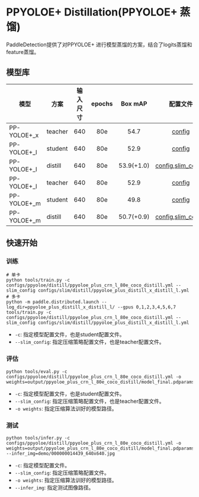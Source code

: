 # PPYOLOE+ Distillation(PPYOLOE+ 蒸馏)

PaddleDetection提供了对PPYOLOE+ 进行模型蒸馏的方案，结合了logits蒸馏和feature蒸馏。

## 模型库

| 模型               |    方案     | 输入尺寸 | epochs |    Box mAP    |       配置文件    |     下载链接    |
| ----------------- | ----------- | ------ | :----: | :-----------: | :--------------: | :------------: |
|   PP-YOLOE+_x     |  teacher   |  640     | 80e   |      54.7     | [config](../ppyoloe_plus_crn_x_80e_coco.yml) | [model](https://bj.bcebos.com/v1/paddledet/models/ppyoloe_plus_crn_x_80e_coco.pdparams) |
|   PP-YOLOE+_l     |  student   |  640     | 80e   |      52.9     | [config](../ppyoloe_plus_crn_l_80e_coco.yml) | [model](https://bj.bcebos.com/v1/paddledet/models/ppyoloe_plus_crn_l_80e_coco.pdparams) |
|   PP-YOLOE+_l     |  distill   |  640     | 80e   |   53.9(+1.0)  | [config](./ppyoloe_plus_crn_l_80e_coco_distill.yml),[slim_config](../../slim/distill/ppyoloe_plus_distill_x_distill_l.yml)  | [model](https://bj.bcebos.com/v1/paddledet/models/ppyoloe_plus_crn_l_80e_coco_distill.pdparams) |
|   PP-YOLOE+_l     |  teacher   |  640     | 80e   |      52.9     | [config](../ppyoloe_plus_crn_l_80e_coco.yml) | [model](https://bj.bcebos.com/v1/paddledet/models/ppyoloe_plus_crn_l_80e_coco.pdparams) |
|   PP-YOLOE+_m     |  student   |  640     | 80e   |      49.8     | [config](../ppyoloe_plus_crn_m_80e_coco.yml) | [model](https://bj.bcebos.com/v1/paddledet/models/ppyoloe_plus_crn_m_80e_coco.pdparams) |
|   PP-YOLOE+_m     |  distill   |  640     | 80e   |    50.7(+0.9)    | [config](./ppyoloe_plus_crn_m_80e_coco_distill.yml),[slim_config](../../slim/distill/ppyoloe_plus_distill_l_distill_m.yml)  | [model](https://bj.bcebos.com/v1/paddledet/models/ppyoloe_plus_crn_m_80e_coco_distill.pdparams) |


## 快速开始

### 训练
```shell
# 单卡
python tools/train.py -c configs/ppyoloe/distill/ppyoloe_plus_crn_l_80e_coco_distill.yml --slim_config configs/slim/distill/ppyoloe_plus_distill_x_distill_l.yml
# 多卡
python -m paddle.distributed.launch --log_dir=ppyoloe_plus_distill_x_distill_l/ --gpus 0,1,2,3,4,5,6,7 tools/train.py -c configs/ppyoloe/distill/ppyoloe_plus_crn_l_80e_coco_distill.yml --slim_config configs/slim/distill/ppyoloe_plus_distill_x_distill_l.yml
```

- `-c`: 指定模型配置文件，也是student配置文件。
- `--slim_config`: 指定压缩策略配置文件，也是teacher配置文件。

### 评估
```shell
python tools/eval.py -c configs/ppyoloe/distill/ppyoloe_plus_crn_l_80e_coco_distill.yml -o weights=output/ppyoloe_plus_crn_l_80e_coco_distill/model_final.pdparams
```

- `-c`: 指定模型配置文件，也是student配置文件。
- `--slim_config`: 指定压缩策略配置文件，也是teacher配置文件。
- `-o weights`: 指定压缩算法训好的模型路径。

### 测试
```shell
python tools/infer.py -c configs/ppyoloe/distill/ppyoloe_plus_crn_l_80e_coco_distill.yml -o weights=output/ppyoloe_plus_crn_l_80e_coco_distill/model_final.pdparams --infer_img=demo/000000014439_640x640.jpg
```

- `-c`: 指定模型配置文件。
- `--slim_config`: 指定压缩策略配置文件。
- `-o weights`: 指定压缩算法训好的模型路径。
- `--infer_img`: 指定测试图像路径。
